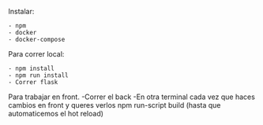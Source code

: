 Instalar:

    - npm
    - docker
    - docker-compose
    
Para correr local:
    
    - npm install
    - npm run install
    - Correr flask





Para trabajar en front.
-Correr el back
-En otra terminal cada vez que haces cambios en front y queres verlos npm run-script build (hasta que automaticemos el hot reload)